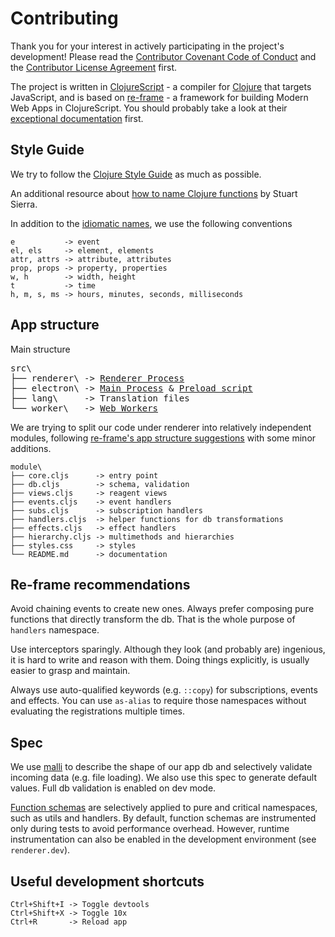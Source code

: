 # Contributing

Thank you for your interest in actively participating in the project's development!
Please read the [Contributor Covenant Code of Conduct](https://github.com/repath-project/repath-studio/blob/main/CODE_OF_CONDUCT.md)
and the [Contributor License Agreement](CLA.md) first.

The project is written in [ClojureScript](https://clojurescript.org/) - a compiler for
[Clojure](https://clojure.org/) that targets JavaScript, and is based on
[re-frame](https://github.com/day8/re-frame/) - a framework for building Modern Web Apps
in ClojureScript. You should probably take a look at their
[exceptional documentation](https://day8.github.io/re-frame/re-frame/) first.

## Style Guide

We try to follow the [Clojure Style Guide](https://guide.clojure.style/) as much as
possible.

An additional resource about [how to name Clojure functions](https://stuartsierra.com/2016/01/09/how-to-name-clojure-functions)
by Stuart Sierra.

In addition to the [idiomatic names](https://guide.clojure.style/#idiomatic-names),
we use the following conventions

```text
e           -> event
el, els     -> element, elements
attr, attrs -> attribute, attributes
prop, props -> property, properties
w, h        -> width, height
t           -> time
h, m, s, ms -> hours, minutes, seconds, milliseconds
```

## App structure

Main structure

<pre>
src\
├── renderer\ -> <a href="https://www.electronjs.org/docs/latest/tutorial/process-model#the-renderer-process"
                 >Renderer Process</a>
├── electron\ -> <a href="https://www.electronjs.org/docs/latest/tutorial/process-model#the-main-process"
                 >Main Process</a> & <a href="https://www.electronjs.org/docs/latest/tutorial/process-model#preload-scripts"
                 >Preload script</a>
├── lang\     -> Translation files
└── worker\   -> <a href="https://developer.mozilla.org/en-US/docs/Web/API/Web_Workers_API"
                 >Web Workers</a>
</pre>

We are trying to split our code under renderer into relatively independent modules,
following [re-frame's app structure suggestions](https://day8.github.io/re-frame/App-Structure/)
with some minor additions.

```text
module\
├── core.cljs      -> entry point
├── db.cljs        -> schema, validation
├── views.cljs     -> reagent views
├── events.cljs    -> event handlers
├── subs.cljs      -> subscription handlers
├── handlers.cljs  -> helper functions for db transformations
├── effects.cljs   -> effect handlers
├── hierarchy.cljs -> multimethods and hierarchies
├── styles.css     -> styles
└── README.md      -> documentation
```

## Re-frame recommendations

Avoid chaining events to create new ones. Always prefer composing pure functions that
directly transform the db. That is the whole purpose of `handlers` namespace.

Use interceptors sparingly. Although they look (and probably are) ingenious, it is hard
to write and reason with them. Doing things explicitly, is usually easier to grasp and
maintain.

Always use auto-qualified keywords (e.g. `::copy`) for subscriptions, events and effects.
You can use `as-alias` to require those namespaces without evaluating the registrations
multiple times.

## Spec

We use [malli](https://github.com/metosin/malli) to describe the shape of our app db and
selectively validate incoming data (e.g. file loading). We also use this spec to generate
default values. Full db validation is enabled on dev mode.

[Function schemas](https://github.com/metosin/malli/blob/master/docs/function-schemas.md#defn-schemas)
are selectively applied to pure and critical namespaces, such as utils and handlers.
By default, function schemas are instrumented only during tests to avoid performance
overhead. However, runtime instrumentation can also be enabled in the development
environment (see `renderer.dev`).

## Useful development shortcuts

```text
Ctrl+Shift+I -> Toggle devtools
Ctrl+Shift+X -> Toggle 10x
Ctrl+R       -> Reload app
```
